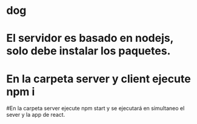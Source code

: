 # dog
# El servidor es basado en nodejs, solo debe instalar los paquetes.
# En la carpeta server y client ejecute npm i
#En la carpeta server ejecute npm start y se ejecutará en simultaneo el sever y la app de react.
